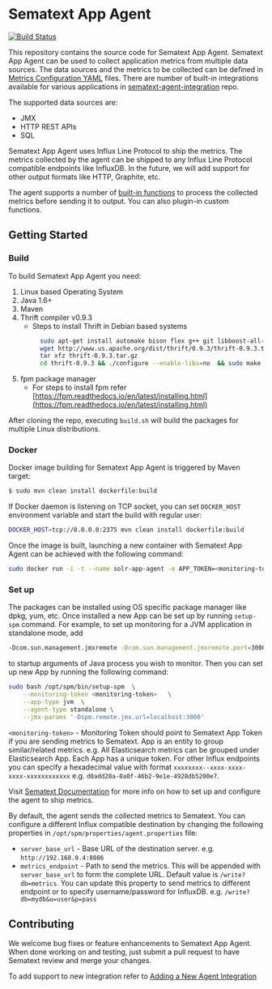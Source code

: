 # Sematext App Agent

[![Build Status](https://travis-ci.org/sematext/sematext-agent-java.svg?branch=master)](https://travis-ci.org/sematext/sematext-agent-java)

This repository contains the source code for Sematext App Agent. Sematext App Agent can be used to collect application 
metrics from multiple data sources. The data sources and the metrics to be collected can be defined in 
[Metrics Configuration YAML](/docs/metrics-yaml-format.md) files.
There are number of built-in integrations available for various applications in 
[sematext-agent-integration](https://github.com/sematext/sematext-agent-integrations) repo.

The supported data sources are:
* JMX
* HTTP REST APIs
* SQL

Sematext App Agent uses Influx Line Protocol to ship the metrics. The metrics collected by the agent can be shipped to
any Influx Line Protocol compatible endpoints like InfluxDB. In the future, we will add support for other output formats
like HTTP, Graphite, etc.

The agent supports a number of [built-in functions](/docs/built-in-functions.md) to process the collected metrics before 
sending it to output. You can also plugin-in custom functions. 

## Getting Started

### Build
To build Sematext App Agent you need: 

1) Linux based Operating System 
2) Java 1.6+
3) Maven 
4) Thrift compiler v0.9.3
    * Steps to install Thrift in Debian based systems
        ```bash
          sudo apt-get install automake bison flex g++ git libboost-all-dev libevent-dev libssl-dev libtool make pkg-config
          wget http://www.us.apache.org/dist/thrift/0.9.3/thrift-0.9.3.tar.gz
          tar xfz thrift-0.9.3.tar.gz
          cd thrift-0.9.3 && ./configure --enable-libs=no  && sudo make install
        ```
5) fpm package manager 
    * For steps to install fpm refer [https://fpm.readthedocs.io/en/latest/installing.html](https://fpm.readthedocs.io/en/latest/installing.html)

After cloning the repo, executing `build.sh` will build the packages for multiple Linux distributions.

### Docker

Docker image building for Sematext App Agent is triggered by Maven target:

```bash
$ sudo mvn clean install dockerfile:build
```

If Docker daemon is listening on TCP socket, you can set `DOCKER_HOST` environment variable and start
the build with regular user:

```bash
DOCKER_HOST=tcp://0.0.0.0:2375 mvn clean install dockerfile:build
```

Once the image is built, launching a new container with Sematext App Agent can be achieved with the following command:

```bash
sudo docker run -i -t --name solr-app-agent -e APP_TOKEN=<monitoring-token> -e AGENT_TYPE=standalone -e APP_TYPE=solr -e JMX_PARAMS=-Dspm.remote.jmx.url=172.17.0.4:3000 spm-client:version
```


### Set up
The packages can be installed using OS specific package manager like dpkg, yum, etc. Once installed a new App can be 
set up by running `setup-spm` command. For example, to set up monitoring for a JVM application in standalone mode, add

```bash
-Dcom.sun.management.jmxremote -Dcom.sun.management.jmxremote.port=3000 -Dcom.sun.management.jmxremote.ssl=false -Dcom.sun.management.jmxremote.authenticate=false
```
to startup arguments of Java process you wish to monitor. Then you can set up new App by running the following command:

```bash
sudo bash /opt/spm/bin/setup-spm  \
    --monitoring-token <monitoring-token>   \
    --app-type jvm  \
    --agent-type standalone \
    --jmx-params '-Dspm.remote.jmx.url=localhost:3000'
```

`<monitoring-token>` - Monitoring Token should point to Sematext App Token if you are sending metrics to Sematext. App is an entity to 
group similar/related metrics. e.g. All Elasticsearch metrics can be grouped under Elasticsearch App. Each App has a unique token.
For other Influx endpoints you can specify a hexadecimal value with format `xxxxxxxx--xxxx-xxxx-xxxx-xxxxxxxxxxxx` 
e.g. `d0add28a-0a0f-46b2-9e1e-4928db5200e7`.

Visit [Sematext Documentation](https://sematext.com/docs/monitoring/spm-client/) for more info on how to set up and 
configure the agent to ship metrics.

By default, the agent sends the collected metrics to Sematext. You can configure a different Influx compatible destination
by changing the following properties in `/opt/spm/properties/agent.properties` file:

* `server_base_url` - Base URL of the destination server. e.g. `http://192.168.0.4:8086`
* `metrics_endpoint` - Path to send the metrics. This will be appended with `server_base_url` to form the complete URL.
    Default value is `/write?db=metrics`. You can update this property to send metrics to different endpoint 
    or to specify username/password for InfluxDB. e.g. `/write?db=mydb&u=user&p=pass`
    
## Contributing
We welcome bug fixes or feature enhancements to Sematext App Agent. When done working on and testing,
just submit a pull request to have Sematext review and merge your changes. 

To add support to new integration refer to
[Adding a New Agent Integration](/docs/add-new-integration.md)






